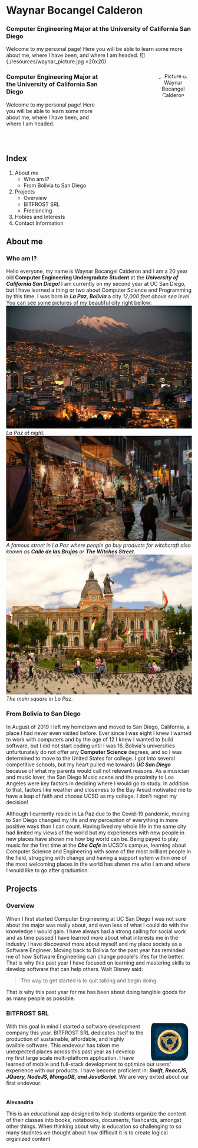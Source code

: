 # Waynar Bocangel Calderon 
### Computer Engineering Major at the University of California San Diego
Welcome to my personal page! Here you will be able to learn some more about me, where I have been, and where I am headed.
![](./resources/waynar_picture.jpg =20x20)
<div style="margin-bottom: 20px;">
    <div style="width: 20%; text-align: center; float: right;">
        <img src="" alt="Picture of Waynar Bocangel Calderon" style="border-radius: 50%;">
    </div>
    <div style="width: 50%; padding-bottom: 30px;">
        <h3>Computer Engineering Major at the University of California San Diego</h3>
        <p>Welcome to my personal page! Here you will be able to learn some more about me, where I have been, and where I am headed.</p>
    </div>
    
</div>

## Index
1. About me
   - Who am I?
   - From Bolivia to San Diego
2. Projects
   - Overview
   - BITFROST SRL
   - Freelancing
3. Hobies and Interests
4. Contact Information


## About me
### Who am I?
Hello everyone, my name is Waynar Bocangel Calderon and I am a 20 year old **Computer Engineering Undergradute Student** at the **_University of California San Diego!_** I am currently on my second year at UC San Diego, but I have learned a thing or two about Computer Science and Programming by this time. I was born in **_La Paz, Bolivia_** a city _12,000 feet above sea level_. You can see some pictures of my beautiful city right bellow:
![screenshot](./resources/la_paz_night.jpg)
_La Paz at night._
![screenshot](./resources/calle_de_las_brujas.jpg)
_A famous street in La Paz where people go buy products for witchcraft also known as **Calle de las Brujas** or **The Witches Street**._
![screenshot](./resources/plaza_murillo.jpg)
_The main square in La Paz._

### From Bolivia to San Diego
In August of 2019 I left my hometown and moved to San Diego, California, a place I had never even visited before. Ever since I was eight I knew I wanted to work with computers and by the age of 12 I knew I wanted to build software, but I did not start coding until I was 16. Bolivia's universities unfurtunately do not offer any **Computer Science** degrees, and so I was determined to move to the United States for college. I got into several competitive schools, but my heart pulled me towards **_UC San Diego_** because of what my parents would call not relevant reasons. As a musician and music lover, the San Diego Music scene and the proximity to Los Angeles were key factors in deciding where I would go to study. In addition to that, factors like weather and closeness to the Bay Aread motivated me to have a leap of faith and choose UCSD as my college. I don't regret my decision!

Although I currently reside in La Paz due to the Covid-19 pandemic, moving to San Diego changed my life and my perception of everything in more positive ways than I can count. Having lived my whole life in the same city had limited my views of the world but my experiences with new people in new places have shown me how big world can be. Being payed to play music for the first time at the **_Che Cafe_** in UCSD's campus, learning about Computer Science and Engineering with some of the most brilliant people in the field, struggling with change and having a support sytem within one of the most welcoming places in the world has shown me who I am and where I would like to go after graduation.

## Projects
### Overview
When I first started Computer Engineering at UC San Diego I was not sure about the major was really about, and even less of what I could do with the knowledge I would gain. I have always had a strong calling for social work and as time passed I have learned more about what interests me in the industry I have discovered more about myself and my place society as a Software Engineer. Moving back to Bolivia for the past year has reminded me of how Software Engineering can change people's lifes for the better. That is why this past year I have focused on learning and mastering skills to develop software that can help others. Walt Disney said:
> The way to get started is to quit talking and begin doing.

That is why this past year for me has been about doing tangible goods for as many people as possible.

### BITFROST SRL
<img src="./resources/bitfrost_logo.png" style="width: 20%; float: right; border-radius: 20%; padding: 0 10px 0 20px;">
<p style="margin-bottom: 35px;">
With this goal in mind I started a software development company this year. BITFROST SRL dedicates itself to the production of sustainable, affordable, and highly availble software. This endevour has taken me unexpected places across this past year as I develop my first large scale multi-platform application. I have learned of mobile and full-stack development to optimize our users' experience with our products. I have become proficient in: <b><i>Swift, ReactJS, JQuery, NodeJS, MongoDB, and JavaScript</i></b>. We are very exited about our first endevour: 
</p>


**Alexandria**

This is an educational app designed to help students organize the content of their classes into books, notebooks, documents, flashcards, amongst other things. When thinking about why is education so challenging to so many studntes we thought about how difficult it is to create logical organized content